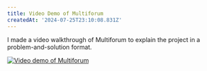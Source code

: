 ```yaml
---
title: Video Demo of Multiforum
createdAt: '2024-07-25T23:10:08.831Z'
---
```


I made a video walkthrough of Multiforum to explain the project in a problem-and-solution format.

[![Video demo of Multiforum](/posts/video/video-demo-thumbnail.png)](https://www.loom.com/share/c94dcfcad181448abf6501584e01f9d2?sid=5d53630c-813f-4cfe-bb22-1d7289effc2e)